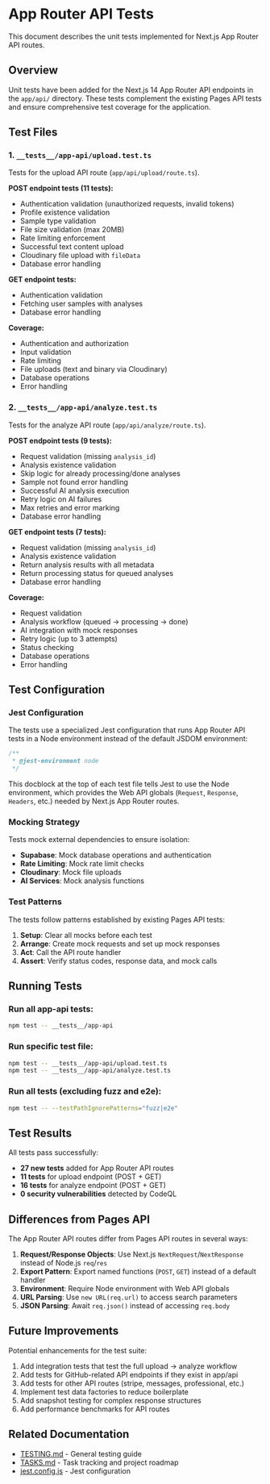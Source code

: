 # App Router API Tests

This document describes the unit tests implemented for Next.js App Router API routes.

## Overview

Unit tests have been added for the Next.js 14 App Router API endpoints in the `app/api/` directory. These tests complement the existing Pages API tests and ensure comprehensive test coverage for the application.

## Test Files

### 1. `__tests__/app-api/upload.test.ts`

Tests for the upload API route (`app/api/upload/route.ts`).

**POST endpoint tests (11 tests):**
- Authentication validation (unauthorized requests, invalid tokens)
- Profile existence validation
- Sample type validation
- File size validation (max 20MB)
- Rate limiting enforcement
- Successful text content upload
- Cloudinary file upload with `fileData`
- Database error handling

**GET endpoint tests:**
- Authentication validation
- Fetching user samples with analyses
- Database error handling

**Coverage:**
- Authentication and authorization
- Input validation
- Rate limiting
- File uploads (text and binary via Cloudinary)
- Database operations
- Error handling

### 2. `__tests__/app-api/analyze.test.ts`

Tests for the analyze API route (`app/api/analyze/route.ts`).

**POST endpoint tests (9 tests):**
- Request validation (missing `analysis_id`)
- Analysis existence validation
- Skip logic for already processing/done analyses
- Sample not found error handling
- Successful AI analysis execution
- Retry logic on AI failures
- Max retries and error marking
- Database error handling

**GET endpoint tests (7 tests):**
- Request validation (missing `analysis_id`)
- Analysis existence validation
- Return analysis results with all metadata
- Return processing status for queued analyses
- Database error handling

**Coverage:**
- Request validation
- Analysis workflow (queued → processing → done)
- AI integration with mock responses
- Retry logic (up to 3 attempts)
- Status checking
- Database operations
- Error handling

## Test Configuration

### Jest Configuration

The tests use a specialized Jest configuration that runs App Router API tests in a Node environment instead of the default JSDOM environment:

```javascript
/**
 * @jest-environment node
 */
```

This docblock at the top of each test file tells Jest to use the Node environment, which provides the Web API globals (`Request`, `Response`, `Headers`, etc.) needed by Next.js App Router routes.

### Mocking Strategy

Tests mock external dependencies to ensure isolation:

- **Supabase**: Mock database operations and authentication
- **Rate Limiting**: Mock rate limit checks
- **Cloudinary**: Mock file uploads
- **AI Services**: Mock analysis functions

### Test Patterns

The tests follow patterns established by existing Pages API tests:

1. **Setup**: Clear all mocks before each test
2. **Arrange**: Create mock requests and set up mock responses
3. **Act**: Call the API route handler
4. **Assert**: Verify status codes, response data, and mock calls

## Running Tests

### Run all app-api tests:
```bash
npm test -- __tests__/app-api
```

### Run specific test file:
```bash
npm test -- __tests__/app-api/upload.test.ts
npm test -- __tests__/app-api/analyze.test.ts
```

### Run all tests (excluding fuzz and e2e):
```bash
npm test -- --testPathIgnorePatterns="fuzz|e2e"
```

## Test Results

All tests pass successfully:
- **27 new tests** added for App Router API routes
- **11 tests** for upload endpoint (POST + GET)
- **16 tests** for analyze endpoint (POST + GET)
- **0 security vulnerabilities** detected by CodeQL

## Differences from Pages API

The App Router API routes differ from Pages API routes in several ways:

1. **Request/Response Objects**: Use Next.js `NextRequest`/`NextResponse` instead of Node.js `req`/`res`
2. **Export Pattern**: Export named functions (`POST`, `GET`) instead of a default handler
3. **Environment**: Require Node environment with Web API globals
4. **URL Parsing**: Use `new URL(req.url)` to access search parameters
5. **JSON Parsing**: Await `req.json()` instead of accessing `req.body`

## Future Improvements

Potential enhancements for the test suite:

1. Add integration tests that test the full upload → analyze workflow
2. Add tests for GitHub-related API endpoints if they exist in app/api
3. Add tests for other API routes (stripe, messages, professional, etc.)
4. Implement test data factories to reduce boilerplate
5. Add snapshot testing for complex response structures
6. Add performance benchmarks for API routes

## Related Documentation

- [TESTING.md](./TESTING.md) - General testing guide
- [TASKS.md](./TASKS.md) - Task tracking and project roadmap
- [jest.config.js](./jest.config.js) - Jest configuration
